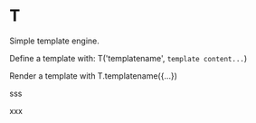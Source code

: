 # T

Simple template engine.

Define a template with: T('templatename', `template content...`)

Render a template with T.templatename({...})

sss

xxx


